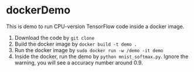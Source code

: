 # dockerDemo
This is demo to run CPU-version TensorFlow code inside a docker image. 

1. Download the code by `git clone `
2. Build the docker image by `docker build -t demo .`
3. Run the docker image by `sudo docker run -w /demo -it demo`
4. Inside the docker, run the demo by `python mnist_softmax.py`. Ignore the warning, you will see a accuracy number around 0.9. 
